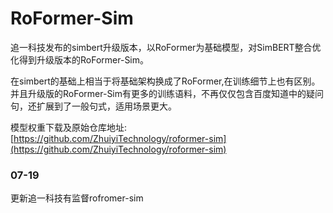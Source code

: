 <!--
 * @Descripttion: 
 * @version: 
 * @Author: Shicript
 * @Date: 2021-06-16 15:06:57
 * @LastEditors: Shicript
 * @LastEditTime: 2021-07-19 15:33:31
-->
# RoFormer-Sim
追一科技发布的simbert升级版本，以RoFormer为基础模型，对SimBERT整合优化得到升级版本的RoFormer-Sim。

在simbert的基础上相当于将基础架构换成了RoFormer,在训练细节上也有区别。并且升级版的RoFormer-Sim有更多的训练语料，不再仅仅包含百度知道中的疑问句，还扩展到了一般句式，适用场景更大。

模型权重下载及原始仓库地址:
[https://github.com/ZhuiyiTechnology/roformer-sim](https://github.com/ZhuiyiTechnology/roformer-sim)

### 07-19
更新追一科技有监督rofromer-sim